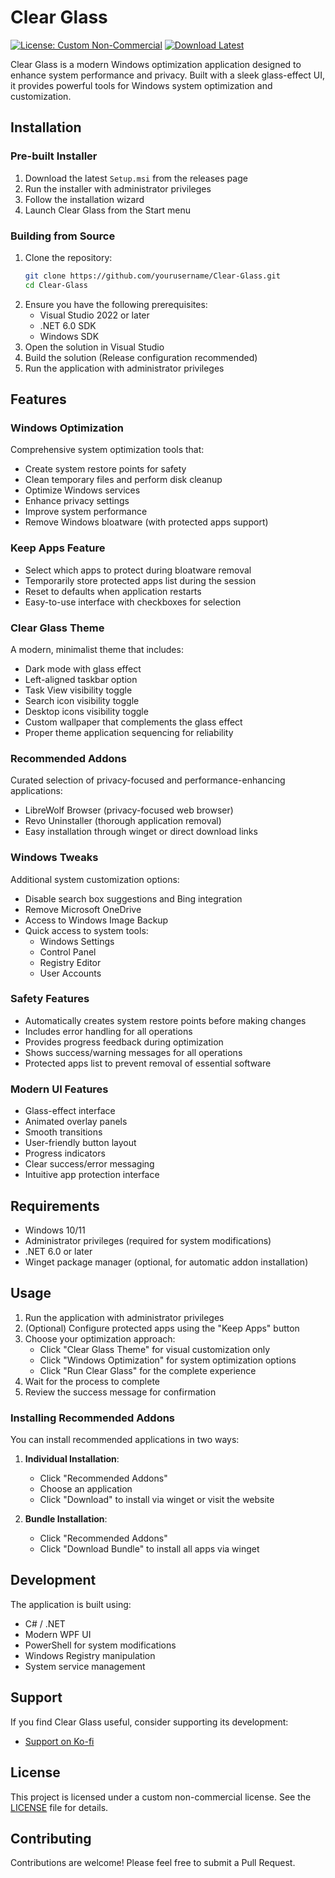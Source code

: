 # Clear Glass

[![License: Custom Non-Commercial](https://img.shields.io/badge/License-Custom%20Non--Commercial-blue.svg)](LICENSE)
[![Download Latest](https://img.shields.io/github/downloads/daniel1017/ClearGlass/latest/total?label=Download%20Latest)](https://github.com/daniel1017/ClearGlass/releases/latest)

Clear Glass is a modern Windows optimization application designed to enhance system performance and privacy. Built with a sleek glass-effect UI, it provides powerful tools for Windows system optimization and customization.

## Installation

### Pre-built Installer

1. Download the latest `Setup.msi` from the releases page
2. Run the installer with administrator privileges
3. Follow the installation wizard
4. Launch Clear Glass from the Start menu

### Building from Source

1. Clone the repository:
   ```bash
   git clone https://github.com/yourusername/Clear-Glass.git
   cd Clear-Glass
   ```
2. Ensure you have the following prerequisites:
   - Visual Studio 2022 or later
   - .NET 6.0 SDK
   - Windows SDK
3. Open the solution in Visual Studio
4. Build the solution (Release configuration recommended)
5. Run the application with administrator privileges

## Features

### Windows Optimization

Comprehensive system optimization tools that:

- Create system restore points for safety
- Clean temporary files and perform disk cleanup
- Optimize Windows services
- Enhance privacy settings
- Improve system performance
- Remove Windows bloatware (with protected apps support)

### Keep Apps Feature

- Select which apps to protect during bloatware removal
- Temporarily store protected apps list during the session
- Reset to defaults when application restarts
- Easy-to-use interface with checkboxes for selection

### Clear Glass Theme

A modern, minimalist theme that includes:

- Dark mode with glass effect
- Left-aligned taskbar option
- Task View visibility toggle
- Search icon visibility toggle
- Desktop icons visibility toggle
- Custom wallpaper that complements the glass effect
- Proper theme application sequencing for reliability

### Recommended Addons

Curated selection of privacy-focused and performance-enhancing applications:

- LibreWolf Browser (privacy-focused web browser)
- Revo Uninstaller (thorough application removal)
- Easy installation through winget or direct download links

### Windows Tweaks

Additional system customization options:

- Disable search box suggestions and Bing integration
- Remove Microsoft OneDrive
- Access to Windows Image Backup
- Quick access to system tools:
  - Windows Settings
  - Control Panel
  - Registry Editor
  - User Accounts

### Safety Features

- Automatically creates system restore points before making changes
- Includes error handling for all operations
- Provides progress feedback during optimization
- Shows success/warning messages for all operations
- Protected apps list to prevent removal of essential software

### Modern UI Features

- Glass-effect interface
- Animated overlay panels
- Smooth transitions
- User-friendly button layout
- Progress indicators
- Clear success/error messaging
- Intuitive app protection interface

## Requirements

- Windows 10/11
- Administrator privileges (required for system modifications)
- .NET 6.0 or later
- Winget package manager (optional, for automatic addon installation)

## Usage

1. Run the application with administrator privileges
2. (Optional) Configure protected apps using the "Keep Apps" button
3. Choose your optimization approach:
   - Click "Clear Glass Theme" for visual customization only
   - Click "Windows Optimization" for system optimization options
   - Click "Run Clear Glass" for the complete experience
4. Wait for the process to complete
5. Review the success message for confirmation

### Installing Recommended Addons

You can install recommended applications in two ways:

1. **Individual Installation**:

   - Click "Recommended Addons"
   - Choose an application
   - Click "Download" to install via winget or visit the website

2. **Bundle Installation**:
   - Click "Recommended Addons"
   - Click "Download Bundle" to install all apps via winget

## Development

The application is built using:

- C# / .NET
- Modern WPF UI
- PowerShell for system modifications
- Windows Registry manipulation
- System service management

## Support

If you find Clear Glass useful, consider supporting its development:

- [Support on Ko-fi](https://ko-fi.com/daniel1017)

## License

This project is licensed under a custom non-commercial license. See the [LICENSE](LICENSE) file for details.

## Contributing

Contributions are welcome! Please feel free to submit a Pull Request.
